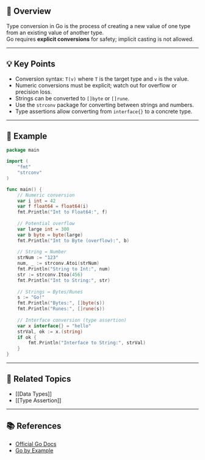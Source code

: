 ## 📖 Overview

Type conversion in Go is the process of creating a new value of one type from an existing value of another type.  
Go requires **explicit conversions** for safety; implicit casting is not allowed.

---

## 💡 Key Points

- Conversion syntax: `T(v)` where `T` is the target type and `v` is the value.  
- Numeric conversions must be explicit; watch out for overflow or precision loss.  
- Strings can be converted to `[]byte` or `[]rune`.  
- Use the `strconv` package for converting between strings and numbers.  
- Type assertions allow converting from `interface{}` to a concrete type.

---

## 📝 Example

```go
package main

import (
    "fmt"
    "strconv"
)

func main() {
    // Numeric conversion
    var i int = 42
    var f float64 = float64(i)
    fmt.Println("Int to Float64:", f)
	
    // Potential overflow
    var large int = 300
    var b byte = byte(large)
    fmt.Println("Int to Byte (overflow):", b)
	
    // String ↔ Number
    strNum := "123"
    num, _ := strconv.Atoi(strNum)
    fmt.Println("String to Int:", num)
    str := strconv.Itoa(456)
    fmt.Println("Int to String:", str)
	
    // Strings ↔ Bytes/Runes
    s := "Go!"
    fmt.Println("Bytes:", []byte(s))
    fmt.Println("Runes:", []rune(s))
	
    // Interface conversion (type assertion)
    var x interface{} = "hello"
    strVal, ok := x.(string)
    if ok {
        fmt.Println("Interface to String:", strVal)
    }
}

```

---

## 🔗 Related Topics

- [[Data Types]]
- [[Type Assertion]]

---

## 📚 References

- [Official Go Docs](https://go.dev/doc/)
- [Go by Example](https://gobyexample.com/)
